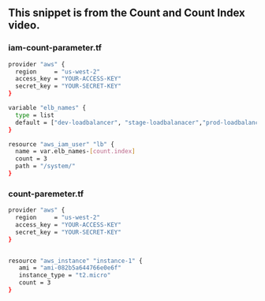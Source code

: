 ## This snippet is from the Count and Count Index video.

### iam-count-parameter.tf

```sh
provider "aws" {
  region     = "us-west-2"
  access_key = "YOUR-ACCESS-KEY"
  secret_key = "YOUR-SECRET-KEY"
}

variable "elb_names" {
  type = list
  default = ["dev-loadbalancer", "stage-loadbalanacer","prod-loadbalancer"]
}

resource "aws_iam_user" "lb" {
  name = var.elb_names-[count.index]
  count = 3
  path = "/system/"
}
```
### count-paremeter.tf

```sh
provider "aws" {
  region     = "us-west-2"
  access_key = "YOUR-ACCESS-KEY"
  secret_key = "YOUR-SECRET-KEY"
}


resource "aws_instance" "instance-1" {
   ami = "ami-082b5a644766e0e6f"
   instance_type = "t2.micro"
   count = 3
}
```
